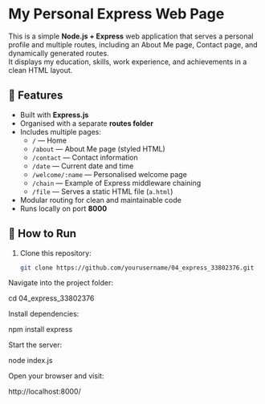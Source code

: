# My Personal Express Web Page

This is a simple **Node.js + Express** web application that serves a personal profile and multiple routes, including an About Me page, Contact page, and dynamically generated routes.  
It displays my education, skills, work experience, and achievements in a clean HTML layout.

## 🚀 Features
- Built with **Express.js**
- Organised with a separate **routes folder**
- Includes multiple pages:
  - `/` — Home  
  - `/about` — About Me page (styled HTML)  
  - `/contact` — Contact information  
  - `/date` — Current date and time  
  - `/welcome/:name` — Personalised welcome page  
  - `/chain` — Example of Express middleware chaining  
  - `/file` — Serves a static HTML file (`a.html`)
- Modular routing for clean and maintainable code
- Runs locally on port **8000**

## 🧠 How to Run
1. Clone this repository:
   ```bash
   git clone https://github.com/yourusername/04_express_33802376.git

Navigate into the project folder:

cd 04_express_33802376


Install dependencies:

npm install express


Start the server:

node index.js


Open your browser and visit:

http://localhost:8000/
